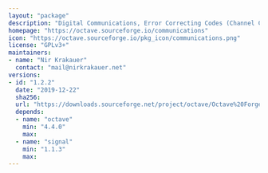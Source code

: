 ```yaml
---
layout: "package"
description: "Digital Communications, Error Correcting Codes (Channel Code), Source Code functions, Modulation and Galois Fields."
homepage: "https://octave.sourceforge.io/communications"
icon: "https://octave.sourceforge.io/pkg_icon/communications.png"
license: "GPLv3+"
maintainers:
- name: "Nir Krakauer"
  contact: "mail@nirkrakauer.net"
versions:
- id: "1.2.2"
  date: "2019-12-22"
  sha256:
  url: "https://downloads.sourceforge.net/project/octave/Octave%20Forge%20Packages/Individual%20Package%20Releases/communications-1.2.2.tar.gz"
  depends:
  - name: "octave"
    min: "4.4.0"
    max:
  - name: "signal"
    min: "1.1.3"
    max:
---
```

